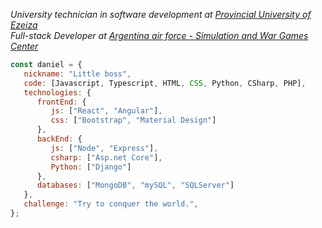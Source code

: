 
<p><em>University technician in software development at <a href="https://web.upe.edu.ar/">Provincial University of Ezeiza </a> 
</br>Full-stack Developer at <a href="https://www.argentina.gob.ar/fuerzaaerea/direccion-general-de-investigacion-y-desarrollo/centro-de-simulacion-y-juegos-de-guerra-csjg">Argentina air force - Simulation and War Games Center</a> 
</em></p>

```javascript
const daniel = {
   nickname: "Little boss",
   code: [Javascript, Typescript, HTML, CSS, Python, CSharp, PHP],
   technologies: {
      frontEnd: {
         js: ["React", "Angular"],
         css: ["Bootstrap", "Material Design"]
      },
      backEnd: {
         js: ["Node", "Express"],
         csharp: ["Asp.net Core"],
         Python: ["Django"]
      },
      databases: ["MongoDB", "mySQL", "SQLServer"]
   },
   challenge: "Try to conquer the world.",
};
```
